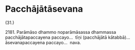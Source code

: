# Pacchājātāsevana

(31.)

2181\. Parāmāso dhammo noparāmāsassa dhammassa pacchājātapaccayena paccayo…  tīṇi (pacchājātā kātabbā)…  āsevanapaccayena paccayo…  nava.
